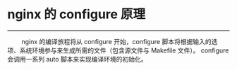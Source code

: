 # nginx 的 configure 原理
***

&emsp;&emsp;
nginx 的编译旅程将从 configure 开始，configure 脚本将根据输入的选项、系统环境参与来生成所需的文件（包含源文件与 Makefile 文件）。
configure 会调用一系列 auto 脚本来实现编译环境的初始化。